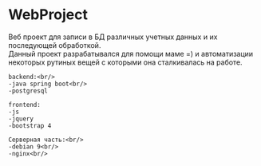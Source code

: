 # WebProject
Веб проект для записи в БД различных учетных данных и их последующей обработкой.  
Данный проект разрабатывался для помощи маме =) и автоматизации некоторых рутиных вещей с которыми она сталкивалась на работе.

    backend:<br/>
    -java spring boot<br/>
    -postgresql  
    
    frontend:
    -js
    -jquery
    -bootstrap 4
    
    Серверная часть:<br/>
    -debian 9<br/>
    -nginx<br/>
